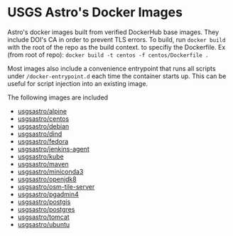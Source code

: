 # USGS Astro's Docker Images
Astro's docker images built from verified DockerHub base images. They include 
DOI's CA in order to prevent TLS errors.
To build, run `docker build` with the root of the repo as the build context.
to specifiy the Dockerfile. Ex (from root of repo): 
`docker build -t centos -f centos/Dockerfile .`


Most images also include a convenience entrypoint that runs all scripts under
`/docker-entrypoint.d` each time the container starts up. This can be useful
for script injection into an existing image.


The following images are included
- [usgsastro/alpine](https://hub.docker.com/repository/docker/usgsastro/alpine)
- [usgsastro/centos](https://hub.docker.com/repository/docker/usgsastro/centos)
- [usgsastro/debian](https://hub.docker.com/repository/docker/usgsastro/debian)
- [usgsastro/dind](https://hub.docker.com/repository/docker/usgsastro/dind)
- [usgsastro/fedora](https://hub.docker.com/repository/docker/usgsastro/fedora)
- [usgsastro/jenkins-agent](https://hub.docker.com/repository/docker/usgsastro/jenkins-agent)
- [usgsastro/kube](https://hub.docker.com/repository/docker/usgsastro/kube)
- [usgsastro/maven](https://hub.docker.com/repository/docker/usgsastro/maven)
- [usgsastro/miniconda3](https://hub.docker.com/repository/docker/usgsastro/miniconda3)
- [usgsastro/openjdk8](https://hub.docker.com/repository/docker/usgsastro/openjdk8)
- [usgsastro/osm-tile-server](https://hub.docker.com/repository/docker/usgsastro/osm-tile-server)
- [usgsastro/pgadmin4](https://hub.docker.com/repository/docker/usgsastro/pgadmin4)
- [usgsastro/postgis](https://hub.docker.com/repository/docker/usgsastro/postgis)
- [usgsastro/postgres](https://hub.docker.com/repository/docker/usgsastro/postgres)
- [usgsastro/tomcat](https://hub.docker.com/repository/docker/usgsastro/tomcat)
- [usgsastro/ubuntu](https://hub.docker.com/repository/docker/usgsastro/ubuntu)
